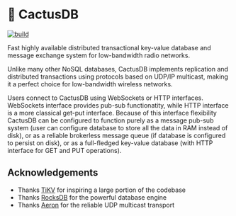# 🌵 CactusDB

[![build](https://github.com/sheophe/cactusdb/actions/workflows/build.yml/badge.svg)](https://github.com/sheophe/cactusdb/actions/workflows/build.yml)

Fast highly available distributed transactional key-value database and message exchange system for low-bandwidth radio networks.

Unlike many other NoSQL databases, CactusDB implements replication and distributed transactions using protocols based on UDP/IP multicast, making it a perfect choice for low-bandwidth wireless networks.

Users connect to CactusDB using WebSockets or HTTP interfaces. WebSockets interface provides pub-sub functionatity, while HTTP interface is a more classical get-put interface. Because of this interface flexibility CactusDB can be configured to function purely as a message pub-sub system (user can configure database to store all the data in RAM instead of disk), or as a reliable brokerless message queue (if database is configured to persist on disk), or as a full-fledged key-value database (with HTTP interface for GET and PUT operations).

## Acknowledgements

* Thanks [TiKV](https://github.com/tikv/tikv) for inspiring a large portion of the codebase
* Thanks [RocksDB](https://github.com/facebook/rocksdb) for the powerful database engine
* Thanks [Aeron](https://github.com/real-logic/aeron) for the reliable UDP multicast transport
